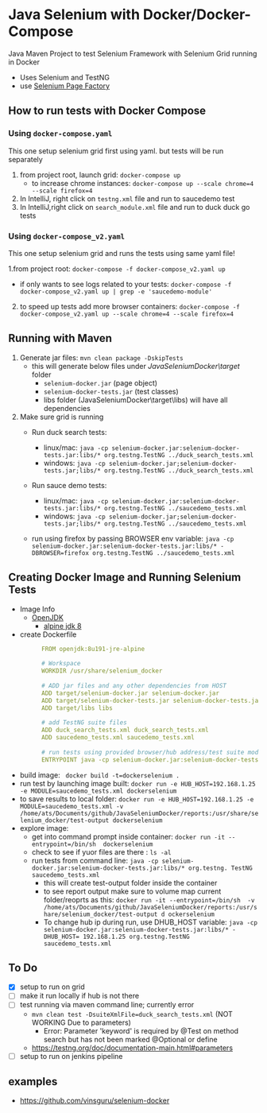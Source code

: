 # Java Selenium with Docker/Docker-Compose

Java Maven Project to test Selenium Framework with Selenium Grid running in Docker

- Uses Selenium and TestNG
- use [Selenium Page Factory](https://www.selenium.dev/selenium/docs/api/java/org/openqa/selenium/support/PageFactory.html)

## How to run tests with Docker Compose

### Using ```docker-compose.yaml```

This one setup selenium grid first using yaml. but tests will be run separately
1. from project root, launch grid: ```docker-compose up```
   - to increase chrome instances: ```docker-compose up --scale chrome=4 --scale firefox=4```
2. In IntelliJ, right click on ```testng.xml``` file and run to saucedemo test
3. In IntelliJ,right click on ```search_module.xml``` file and run to duck duck go  tests

### Using ```docker-compose_v2.yaml```

This one setup selenium grid and runs the tests using same yaml file!

1.from project root: ```docker-compose -f docker-compose_v2.yaml up``` 
  - if only wants to see logs related to your tests: ```docker-compose -f docker-compose_v2.yaml up | grep -e 'saucedemo-module'```
2. to speed up tests add more browser containers: ```docker-compose -f docker-compose_v2.yaml up --scale chrome=4 --scale firefox=4```
## Running with Maven
1. Generate jar files: ```mvn clean package -DskipTests```
    - this will generate below files under  *JavaSeleniumDocker\target* folder
        - ```selenium-docker.jar``` (page object)
        - ```selenium-docker-tests.jar``` (test classes)
        - libs folder (JavaSeleniumDocker\target\libs) will have all dependencies
2. Make sure grid is running 
   - Run duck search tests: 
        - linux/mac: ```java -cp selenium-docker.jar:selenium-docker-tests.jar:libs/* org.testng.TestNG ../duck_search_tests.xml```
        - windows: ```java -cp selenium-docker.jar;selenium-docker-tests.jar;libs/* org.testng.TestNG ../duck_search_tests.xml```
   - Run sauce demo tests: 
     - linux/mac: ```java -cp selenium-docker.jar:selenium-docker-tests.jar:libs/* org.testng.TestNG ../saucedemo_tests.xml```
     - windows: ```java -cp selenium-docker.jar;selenium-docker-tests.jar;libs/* org.testng.TestNG ../saucedemo_tests.xml```

    - run using firefox by passing BROWSER env variable: ```java -cp selenium-docker.jar:selenium-docker-tests.jar:libs/* -DBROWSER=firefox org.testng.TestNG ../saucedemo_tests.xml```    

## Creating Docker Image and Running Selenium Tests

- Image Info
    - [OpenJDK](https://hub.docker.com/_/openjdk)
        - [alpine jdk 8 ](https://hub.docker.com/layers/openjdk/library/openjdk/8u191-jre-alpine/images/sha256-c0d7a59e2af6f469ab596dfebc41336b1eb4472821a86bf1b73560022c508800?context=explore)
- create Dockerfile
  ```yaml
        FROM openjdk:8u191-jre-alpine
        
        # Workspace
        WORKDIR /usr/share/selenium_docker
        
        # ADD jar files and any other dependencies from HOST
        ADD target/selenium-docker.jar selenium-docker.jar
        ADD target/selenium-docker-tests.jar selenium-docker-tests.jar
        ADD target/libs libs
        
        # add TestNG suite files
        ADD duck_search_tests.xml duck_search_tests.xml
        ADD saucedemo_tests.xml saucedemo_tests.xml
        
        # run tests using provided browser/hub address/test suite module
        ENTRYPOINT java -cp selenium-docker.jar:selenium-docker-tests.jar:libs/* -DBROWSER=$BROWSER -DHUB_HOST=$HUB_HOST org.testng.TestNG $MODULE
  ```
- build image: ``` docker build -t=dockerselenium .```
- run test by launching image built: ```docker run -e HUB_HOST=192.168.1.25 -e MODULE=saucedemo_tests.xml dockerselenium```
- to save results to local folder:  ```docker run -e HUB_HOST=192.168.1.25 -e MODULE=saucedemo_tests.xml -v /home/ats/Documents/github/JavaSeleniumDocker/reports:/usr/share/selenium_docker/test-output dockerselenium``` 
- explore image:
    - get into command prompt inside container: ```docker run -it --entrypoint=/bin/sh  dockerselenium```
    - check to see if yuor files are there : ```ls -al```
    - run tests from command line: ```java -cp selenium-docker.jar:selenium-docker-tests.jar:libs/* org.testng.
      TestNG saucedemo_tests.xml```
        - this will create test-output folder inside the container
        - to see report output make sure to volume map current folder/reoprts as this: ```docker run -it --entrypoint=/bin/sh  -v /home/ats/Documents/github/JavaSeleniumDocker/reports:/usr/share/selenium_docker/test-output d
          ockerselenium```
      - To change hub ip during run, use DHUB_HOST variable: ```java -cp selenium-docker.jar:selenium-docker-tests.jar:libs/* -DHUB_HOST=
        192.168.1.25 org.testng.TestNG saucedemo_tests.xml```
## To Do
- [x] setup to run on grid
- [ ]  make it run locally if hub is not there
- [ ] test running via maven command line; currently error
    - ```mvn clean test -DsuiteXmlFile=duck_search_tests.xml``` (NOT WORKING Due to parameters)
        - Error: Parameter 'keyword' is required by @Test on method search but has not been marked @Optional or define
    - https://testng.org/doc/documentation-main.html#parameters
- [ ] setup to run on jenkins pipeline

## examples
- https://github.com/vinsguru/selenium-docker